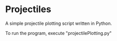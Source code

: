 # Projectiles
A simple projectile plotting script written in Python.

To  run the program, execute "projectilePlotting.py"
